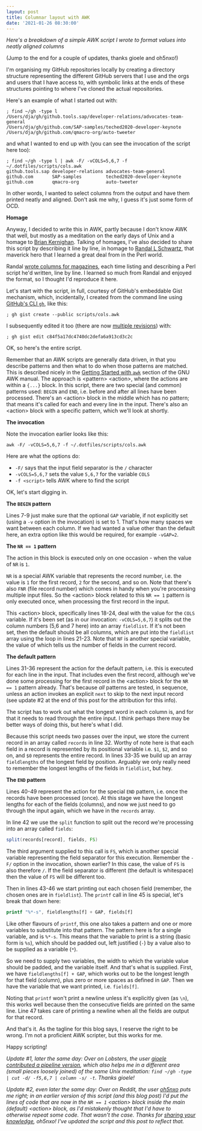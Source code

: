 ```yaml
---
layout: post
title: Columnar layout with AWK
date: '2021-01-26 08:30:00'
---
```


_Here's a breakdown of a simple AWK script I wrote to format values into neatly aligned columns_

(Jump to the end for a couple of updates, thanks gioele and oh5nxo!)

I'm organising my GitHub repositories locally by creating a directory structure representing the different GitHub servers that I use and the orgs and users that I have access to, with symbolic links at the ends of these structures pointing to where I've cloned the actual repositories.

Here's an example of what I started out with:

```shell
; find ~/gh -type l
/Users/dja/gh/github.tools.sap/developer-relations/advocates-team-general
/Users/dja/gh/github.com/SAP-samples/teched2020-developer-keynote
/Users/dja/gh/github.com/qmacro-org/auto-tweeter
```

and what I wanted to end up with (you can see the invocation of the script here too):

```shell
; find ~/gh -type l | awk -F/ -vCOLS=5,6,7 -f ~/.dotfiles/scripts/cols.awk
github.tools.sap developer-relations advocates-team-general
github.com       SAP-samples         teched2020-developer-keynote
github.com       qmacro-org          auto-tweeter
```

In other words, I wanted to select columns from the output and have them printed neatly and aligned. Don't ask me why, I guess it's just some form of OCD.

<a name="homage"></a>**Homage**

Anyway, I decided to write this in AWK, partly because I don't know AWK that well, but mostly as a meditation on the early days of Unix and a homage to [Brian Kernighan](https://en.wikipedia.org/wiki/Brian_Kernighan). Talking of homages, I've also decided to share this script by describing it line by line, in homage to [Randal L Schwartz](https://en.wikipedia.org/wiki/Randal_L._Schwartz), that maverick hero that I learned a great deal from in the Perl world.

Randal [wrote columns for magazines](http://www.stonehenge.com/merlyn/columns.html), each time listing and describing a Perl script he'd written, line by line. I learned so much from Randal and enjoyed the format, so I thought I'd reproduce it here.

Let's start with the script, in full, courtesy of GitHub's embeddable Gist mechanism, which, incidentally, I created from the command line using [GitHub's CLI `gh`](https://github.com/cli/cli), like this:

```shell
; gh gist create --public scripts/cols.awk
```

I subsequently edited it too (there are now [multiple revisions](https://gist.github.com/qmacro/c84f5a17dc4740dc2defa6a913cd3c2c/revisions)) with:

```shell
; gh gist edit c84f5a17dc4740dc2defa6a913cd3c2c
```

OK, so here's the entire script.

<script src="https://gist.github.com/qmacro/c84f5a17dc4740dc2defa6a913cd3c2c.js"></script>

Remember that an AWK scripts are generally data driven, in that you describe patterns and then what to do when those patterns are matched. This is described nicely in the [Getting Started with `awk`](https://www.gnu.org/software/gawk/manual/html_node/Getting-Started.html#Getting-Started) section of the GNU AWK manual. The approach is \<pattern\> \<action\>, where the actions are within a `{...}` block. In this script, there are two special (and common) patterns used: `BEGIN` and `END`, i.e. before and after all lines have been processed. There's an \<action\> block in the middle which has no pattern; that means it's called for each and every line in the input. There's also an \<action\> block with a specific pattern, which we'll look at shortly.

**The invocation**

Note the invocation earlier looks like this:

```shell
awk -F/ -vCOLS=5,6,7 -f ~/.dotfiles/scripts/cols.awk
```
Here are what the options do:

- `-F/` says that the input field separator is the `/` character
- `-vCOLS=5,6,7` sets the value `5,6,7` for the variable `COLS`
- `-f <script>` tells AWK where to find the script

OK, let's start digging in.

**The `BEGIN` pattern**

Lines 7-9 just make sure that the optional `GAP` variable, if not explicitly set (using a `-v` option in the invocation) is set to 1. That's how many spaces we want between each column. If we had wanted a value other than the default here, an extra option like this would be required, for example `-vGAP=2`.

**The `NR == 1` pattern**

The action in this block is executed only on one occasion - when the value of `NR` is `1`.

`NR` is a special AWK variable that represents the record number, i.e. the value is `1` for the first record, `2` for the second, and so on. Note that there's also `FNR` (file record number) which comes in handy when you're processing multiple input files. So the \<action\> block related to this `NR == 1` pattern is only executed once, when processing the first record in the input.

This \<action\> block, specifically lines 18-24, deal with the value for the `COLS` variable. If it's been set (as in our invocation: `-vCOLS=5,6,7`) it splits out the column numbers (5,6 and 7 here) into an array `fieldlist`. If it's not been set, then the default should be all columns, which are put into the `fieldlist` array using the loop in lines 21-23. Note that `NF` is another special variable, the value of which tells us the number of fields in the current record.

**The default pattern**

Lines 31-36 represent the action for the default pattern, i.e. this is executed for each line in the input. That includes even the first record, although we've done some processing for the first record in the \<action\> block for the `NR == 1` pattern already. That's because *all* patterns are tested, in sequence, unless an action invokes an explicit `next` to skip to the next input record (see update #2 at the end of this post for the attribution for this info).

The script has to work out what the longest word in each column is, and for that it needs to read through the entire input. I think perhaps there may be better ways of doing this, but here's what I did.

Because this script needs two passes over the input, we store the current record in an array called `records` in line 32. Worthy of note here is that each field in a record is represented by its positional variable i.e. `$1`, `$2`, and so on, and `$0` represents the entire record. In lines 33-35 we build up an array `fieldlengths` of the longest field by position. Arguably we only really need to remember the longest lengths of the fields in `fieldlist`, but hey.

**The `END` pattern**

Lines 40-49 represent the action for the special `END` pattern, i.e. once the records have been processed (once). At this stage we have the longest lengths for each of the fields (columns), and now we just need to go through the input again, which we have in the `records` array.

In line 42 we use the `split` function to split out the record we're processing into an array called `fields`:

```awk
split(records[record], fields, FS)
```

The third argument supplied to this call is `FS`, which is another special variable representing the field separator for this execution. Remember the `-F/` option in the invocation, shown earlier? In this case, the value of `FS` is also therefore `/`. If the field separator is different (the default is whitespace) then the value of `FS` will be different too.

Then in lines 43-46 we start printing out each chosen field (remember, the chosen ones are in `fieldlist`). The `printf` call in line 45 is special, let's break that down here:

```awk
printf "%*-s", fieldlengths[f] + GAP, fields[f]
```

Like other flavours of `printf`, this one also takes a pattern and one or more variables to substitute into that pattern. The pattern here is for a single variable, and is `%*-s`. This means that the variable to print is a string (basic form is `%s`), which should be padded out, left justified (`-`) by a value also to be supplied as a variable (`*`).

So we need to supply two variables, the width to which the variable value should be padded, and the variable itself. And that's what is supplied. First, we have `fieldlengths[f] + GAP`, which works out to be the longest length for that field (column), plus zero or more spaces as defined in `GAP`. Then we have the variable that we want printed, i.e. `fields[f]`.

Noting that `printf` won't print a newline unless it's explicitly given (as `\n`), this works well because then the consecutive fields are printed on the same line. Line 47 takes care of printing a newline when all the fields are output for that record.

And that's it. As the tagline for this blog says, I reserve the right to be wrong. I'm not a proficient AWK scripter, but this works for me.

Happy scripting!

_Update #1, later the same day: Over on Lobsters, the user [gioele](https://gioele.io/) [contributed a pipeline version](https://lobste.rs/s/r5ezxh/columnar_layout_with_awk#c_8cunpb), which also helps me in a different area (small pieces loosely joined) of the same Unix meditation: `find ~/gh -type | cut -d/ -f5,6,7 | column -s/ -t`. Thanks gioele!_

_Update #2, even later the same day: Over on Reddit, the user [oh5nxo](https://www.reddit.com/user/oh5nxo/) puts me right; in an earlier version of this script (and this blog post) I'd put the lines of code that are now in the `NR == 1` \<action\> block inside the main (default) \<action\> block, as I'd mistakenly thought that I'd have to otherwise repeat some code. That wasn't the case. Thanks for [sharing your knowledge](https://www.reddit.com/r/commandline/comments/l5ivt7/columnar_layout_with_awk/gkuxhx0/?utm_source=reddit&utm_medium=web2x&context=3), oh5nxo! I've updated the script and this post to reflect that._
